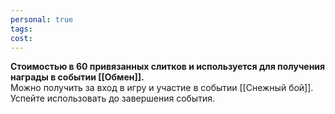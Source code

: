 ```yaml
---
personal: true
tags: 
cost:
---
```

**Стоимостью в 60 привязанных слитков и используется для получения награды в событии [[Обмен]].**  
Можно получить за вход в игру и участие в событии [[Снежный бой]].  
Успейте использовать до завершения события.